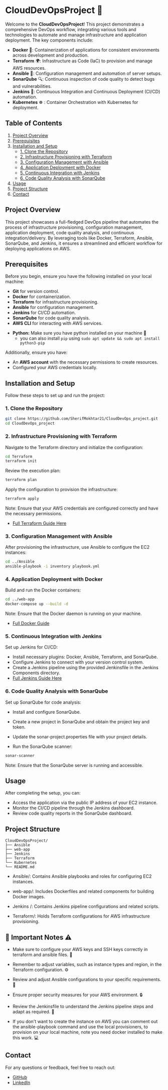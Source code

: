 # CloudDevOpsProject 🚀

Welcome to the **CloudDevOpsProject**! This project demonstrates a comprehensive DevOps workflow, integrating various tools and technologies to automate and manage infrastructure and application deployment. The key components include:

- **Docker** 🐳: Containerization of applications for consistent environments across development and production.
- **Terraform** 🌍: Infrastructure as Code (IaC) to provision and manage AWS resources.
- **Ansible** 🔧: Configuration management and automation of server setups.
- **SonarQube** 🔍: Continuous inspection of code quality to detect bugs and vulnerabilities.
- **Jenkins** 🎡: Continuous Integration and Continuous Deployment (CI/CD) automation.
- **Kubernetes** ☸️ : Container Orchestration with Kubernetes for deployment.

## Table of Contents

1. [Project Overview](#project-overview)
2. [Prerequisites](#prerequisites)
3. [Installation and Setup](#installation-and-setup)
   - [1. Clone the Repository](#1-clone-the-repository)
   - [2. Infrastructure Provisioning with Terraform](#2-infrastructure-provisioning-with-terraform)
   - [3. Configuration Management with Ansible](#3-configuration-management-with-ansible)
   - [4. Application Deployment with Docker](#4-application-deployment-with-docker)
   - [5. Continuous Integration with Jenkins](#5-continuous-integration-with-jenkins)
   - [6. Code Quality Analysis with SonarQube](#6-code-quality-analysis-with-sonarqube)
4. [Usage](#usage)
5. [Project Structure](#project-structure)
6. [Contact](#contact)

## Project Overview

This project showcases a full-fledged DevOps pipeline that automates the process of infrastructure provisioning, configuration management, application deployment, code quality analysis, and continuous integration/delivery. By leveraging tools like Docker, Terraform, Ansible, SonarQube, and Jenkins, it ensures a streamlined and efficient workflow for deploying applications on AWS.


## Prerequisites

Before you begin, ensure you have the following installed on your local machine:

- **Git** for version control.
- **Docker** for containerization.
- **Terraform** for infrastructure provisioning.
- **Ansible** for configuration management.
- **Jenkins** for CI/CD automation.
- **SonarQube** for code quality analysis.
- **AWS CLI** for interacting with AWS services.

* **Python:** Make sure you have python installed on your machine 🐍
  - you can also install `pip` using `sudo apt update && sudo apt install python3-pip`

Additionally, ensure you have:

- An **AWS account** with the necessary permissions to create resources.
- Configured your AWS credentials locally.

## Installation and Setup

Follow these steps to set up and run the project:

### 1. Clone the Repository

```bash
git clone https://github.com/SherifMokhtar21/CloudDevOps_project.git
cd CloudDevOps_project
```

### 2. Infrastructure Provisioning with Terraform

Navigate to the Terraform directory and initialize the configuration:

```bash
cd Terraform
terraform init
```

Review the execution plan:

```bash
terraform plan
```

Apply the configuration to provision the infrastructure:

```bash
terraform apply
```

Note: Ensure that your AWS credentials are configured correctly and have the necessary permissions.
- [Full Terraform Guide Here](./Terraform/README.md)
### 3. Configuration Management with Ansible

After provisioning the infrastructure, use Ansible to configure the EC2 instances:

```bash
cd ../Ansible
ansible-playbook -i inventory playbook.yml
```

### 4. Application Deployment with Docker

Build and run the Docker containers:

```bash
cd ../web-app
docker-compose up --build -d
```

Note: Ensure that the Docker daemon is running on your machine.
- [Full Docker Guide](./web-app/README.md)
### 5. Continuous Integration with Jenkins

Set up Jenkins for CI/CD:

- Install necessary plugins: Docker, Ansible, Terraform, and SonarQube.
- Configure Jenkins to connect with your version control system.
- Create a Jenkins pipeline using the provided Jenkinsfile in the Jenkins Components directory.
- [Full Jenkins Guide Here](./Jenkins/README.md)
### 6. Code Quality Analysis with SonarQube

Set up SonarQube for code analysis:

- Install and configure SonarQube.

- Create a new project in SonarQube and obtain the project key and token.

- Update the sonar-project.properties file with your project details.

- Run the SonarQube scanner:

```bash
sonar-scanner
```

Note: Ensure that the SonarQube server is running and accessible.

## Usage

After completing the setup, you can:

- Access the application via the public IP address of your EC2 instance.
- Monitor the CI/CD pipeline through the Jenkins dashboard.
- Review code quality reports in the SonarQube dashboard.

## Project Structure

```plaintext
CloudDevOpsProject/
├── Ansible
├── web-app
├── Jenkins 
├── Terraform
└── Kubernetes
└── README.md
```

- Ansible/: Contains Ansible playbooks and roles for configuring EC2 instances.

- web-app/: Includes Dockerfiles and related components for building Docker images.

- Jenkins /: Contains Jenkins pipeline configurations and related scripts.

- Terraform/: Holds Terraform configurations for AWS infrastructure provisioning.

## 📝 Important Notes ⚠️

- Make sure to configure your AWS keys and SSH keys correctly in terraform and ansible files. 🔑

- Remember to adjust variables, such as instance types and region, in the Terraform configuration. ⚙️

- Review and adjust Ansible configurations to your specific requirements. 🔧

- Ensure proper security measures for your AWS environment. 🔒

- Review the Jenkinsfile to understand the Jenkins pipeline steps and adapt as required. 🤖

- If you don't want to create the instance on AWS you can comment out the ansible-playbook command and use the local provisioners, to provision on your local machine, note you need docker installed to make this work. 💻



## Contact

For any questions or feedback, feel free to reach out:

- [GitHub](https://github.com/SherifMokhtar21)
- [LinkedIn](https://www.linkedin.com/in/sherif-mokhtar23/)

